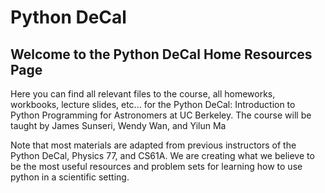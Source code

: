 # Python DeCal

## Welcome to the Python DeCal Home Resources Page

Here you can find all relevant files to the course, all homeworks, workbooks, lecture slides, etc... for the Python DeCal: Introduction to Python Programming for Astronomers at UC Berkeley. The course will be taught by James Sunseri, Wendy Wan, and Yilun Ma

Note that most materials are adapted from previous instructors of the Python DeCal, Physics 77, and CS61A. We are creating what we believe to be the most useful resources and problem sets for learning how to use python in a scientific setting. 
